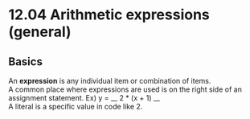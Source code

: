 # 12.04 Arithmetic expressions (general)

## Basics
An **expression** is any individual item or combination of items.   
A common place where expressions are used is on the right side of an assignment statement. 
Ex) y = __ 2 * (x + 1) __   
A literal is a specific value in code like 2. 
